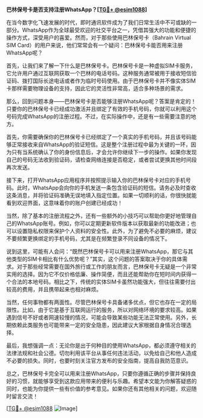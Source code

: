 **巴林保号卡是否支持注册WhatsApp？[[TG💪+ @esim1088](https://t.me/s/esim1088)]**

在当今数字化飞速发展的时代，即时通讯软件成为了我们日常生活中不可或缺的一部分。WhatsApp作为全球最受欢迎的社交平台之一，凭借其强大的功能和便捷的操作方式，深受用户的喜爱。然而，对于那些使用巴林保号卡（Bahrain Virtual SIM Card）的用户来说，他们常常会有一个疑问：巴林保号卡能否用来注册WhatsApp呢？

首先，让我们来了解一下什么是巴林保号卡。巴林保号卡是一种虚拟SIM卡服务，它允许用户通过互联网获取一个巴林的电话号码。这种服务通常被用于接收短信验证码、拨打国际长途电话或者作为临时号码使用。由于巴林保号卡并不像实体SIM卡那样需要物理设备的支持，因此它的灵活性非常高，适合多种场景的需求。

那么，回到问题本身——巴林保号卡是否能够注册WhatsApp呢？答案是肯定的！只要你的巴林保号卡已经成功激活并且绑定了有效的手机号码，你就可以利用这个号码完成WhatsApp的注册过程。不过，在实际操作中，还是有一些需要注意的地方。

首先，你需要确保你的巴林保号卡已经绑定了一个真实的手机号码，并且该号码能够正常接收来自WhatsApp的验证短信。这是整个注册过程中最为关键的一环，因为只有当系统确认了你的身份信息后，才会允许你继续下一步的操作。如果你发现自己的号码无法收到验证码，请检查网络连接是否稳定，或者尝试更换其他时间段再次发送。

接下来，打开WhatsApp应用程序并按照提示输入你的巴林保号卡对应的手机号码。此时，WhatsApp会向你的手机发送一条包含验证码的短信。请务必及时查收这条消息，并将验证码准确无误地填入指定位置。如果一切顺利的话，你很快就能看到欢迎界面，这意味着你的账户创建已经成功！

当然，除了基本的注册流程之外，还有一些额外的小技巧可以帮助你更好地管理自己的WhatsApp账号。例如，你可以定期更新软件版本以获取最新的功能改进；也可以设置隐私权限来保护个人资料的安全性。此外，为了避免不必要的麻烦，建议不要频繁更换绑定的手机号码，尤其是在频繁登录不同设备的情况下。

说到这里，可能有人会问：“既然巴林保号卡可以用来注册WhatsApp，那它与其他类型的SIM卡相比有什么优势呢？”其实，这个问题的答案取决于你的具体需求。对于那些经常需要在国外旅行或工作的朋友而言，巴林保号卡无疑是一个非常实用的选择。因为它不仅价格低廉、操作简便，而且还能帮助你在短时间内获得一个合法的本地号码。相比之下，传统的实体SIM卡虽然功能强大，但往往需要付出较高的费用，并且携带起来也相对麻烦。

当然，任何事物都有两面性。尽管巴林保号卡具备诸多优点，但它也存在一定的局限性。比如，由于它是基于互联网运行的服务，所以对网络环境的要求较高。如果遇到信号不好或者网速较慢的情况，可能会导致某些功能无法正常使用。另外，长期依赖此类服务也可能带来一定的安全隐患，因此建议大家根据自身情况合理选择。

最后，我想强调一点：无论你是出于何种目的使用WhatsApp，都必须遵守相关的法律法规和社会公德。切勿利用该平台从事任何违法活动，以免给自己和他人造成不必要的损失。同时，也要时刻关注官方发布的安全指南，提高自我防范意识。

总之，巴林保号卡完全可以用来注册WhatsApp，只要你遵循正确的步骤并保持良好的习惯，就能够享受到这款应用带来的便利与乐趣。希望本文能为你解答疑惑的同时，也能为你提供一些有价值的参考意见。如果你还有其他相关的问题，欢迎随时留言交流！

[[TG💪+ @esim1088](https://t.me/s/esim1088) ![Image](https://i.postimg.cc/4NQfJmqS/Snipaste-2025-05-13-00-14-12.png)]
